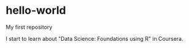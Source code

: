 # hello-world
My first repository

I start to learn about "Data Science: Foundations using R" in Coursera.
